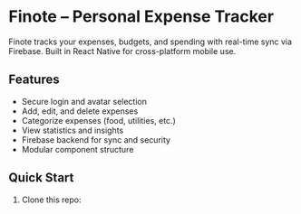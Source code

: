 # Finote – Personal Expense Tracker

Finote tracks your expenses, budgets, and spending with real-time sync via Firebase. Built in React Native for cross-platform mobile use.

## Features

- Secure login and avatar selection
- Add, edit, and delete expenses
- Categorize expenses (food, utilities, etc.)
- View statistics and insights
- Firebase backend for sync and security
- Modular component structure

## Quick Start

1. Clone this repo:
